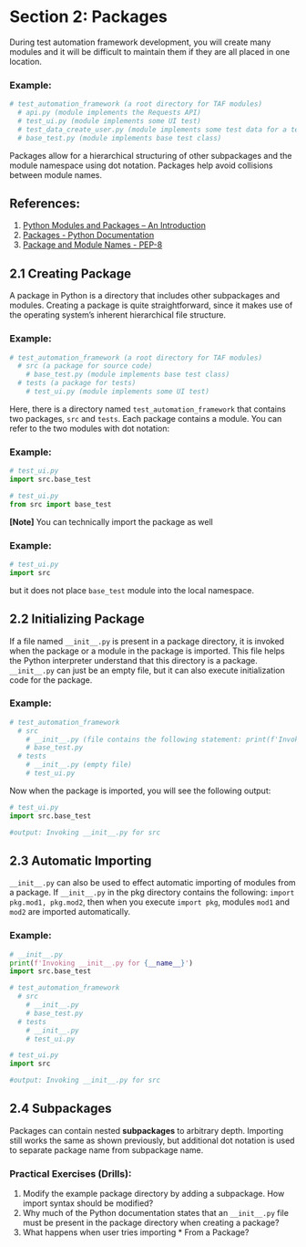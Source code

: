 # Section 2: Packages

During test automation framework development, you will create many modules and it will be difficult to maintain them if they are all placed in one location.

### Example:

```python
# test_automation_framework (a root directory for TAF modules)
  # api.py (module implements the Requests API)
  # test_ui.py (module implements some UI test)
  # test_data_create_user.py (module implements some test data for a test)
  # base_test.py (module implements base test class)
```

Packages allow for a hierarchical structuring of other subpackages and the module namespace using dot notation. Packages help avoid collisions between module names.


## References:

1. [Python Modules and Packages – An Introduction](https://realpython.com/python-modules-packages/#python-packages)
2. [Packages - Python Documentation](https://docs.python.org/3/tutorial/modules.html#packages)
3. [Package and Module Names - PEP-8](https://peps.python.org/pep-0008/#package-and-module-names)


## 2.1 Creating Package

A package in Python is a directory that includes other subpackages and modules. Creating a package is quite straightforward, since it makes use of the operating system’s inherent hierarchical file structure.

### Example:

```python
# test_automation_framework (a root directory for TAF modules)
  # src (a package for source code)
    # base_test.py (module implements base test class)
  # tests (a package for tests)
    # test_ui.py (module implements some UI test)
```

Here, there is a directory named `test_automation_framework` that contains two packages, `src` and `tests`. Each package contains a module. You can refer to the two modules with dot notation:

### Example:

```python
# test_ui.py
import src.base_test
```

```python
# test_ui.py
from src import base_test
```

**[Note]** You can technically import the package as well

### Example:

```python
# test_ui.py
import src
```

but it does not place `base_test` module into the local namespace.


## 2.2 Initializing Package

If a file named `__init__.py` is present in a package directory, it is invoked when the package or a module in the package is imported. This file helps the Python interpreter understand that this directory is a package. `__init__.py` can just be an empty file, but it can also execute initialization code for the package.

### Example:

```python
# test_automation_framework
  # src
    # __init__.py (file contains the following statement: print(f'Invoking __init__.py for {__name__}'))
    # base_test.py
  # tests
    # __init__.py (empty file)
    # test_ui.py
```

Now when the package is imported, you will see the following output:

```python
# test_ui.py
import src.base_test

#output: Invoking __init__.py for src
```


## 2.3 Automatic Importing

`__init__.py` can also be used to effect automatic importing of modules from a package. If `__init__.py` in the pkg directory contains the following: `import pkg.mod1, pkg.mod2`, then when you execute `import pkg`, modules `mod1` and `mod2` are imported automatically.


### Example:

```python
# __init__.py
print(f'Invoking __init__.py for {__name__}')
import src.base_test
```

```python
# test_automation_framework
  # src
    # __init__.py
    # base_test.py
  # tests
    # __init__.py
    # test_ui.py
```

```python
# test_ui.py
import src

#output: Invoking __init__.py for src
```


## 2.4 Subpackages

Packages can contain nested **subpackages** to arbitrary depth. Importing still works the same as shown previously, but additional dot notation is used to separate package name from subpackage name.


### Practical Exercises (Drills):
1. Modify the example package directory by adding a subpackage. How import syntax should be modified?
2. Why much of the Python documentation states that an `__init__.py` file must be present in the package directory when creating a package?
3. What happens when user tries importing * From a Package?